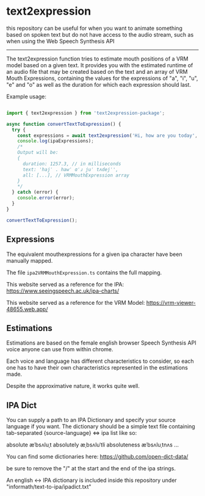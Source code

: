 # text2expression

this repository can be useful for when you want to animate something based on spoken text but do not have access to the audio stream, such as when using the Web Speech Synthesis API

---

The text2expression function tries to estimate mouth positions of a VRM model based on a given text. It provides you with the estimated runtime of an audio file that may be created based on the text and an array of VRM Mouth Expressions, containing the values for the expressions of "a", "i", "u", "e" and "o" as well as the duration for which each expression should last.

Example usage:

```javascript

import { text2expression } from 'text2expression-package';

async function convertTextToExpression() {
  try {
    const expressions = await text2expression('Hi, how are you today', 'en', 'path/to/your/ipaDict.txt');
    console.log(ipaExpressions);
    /*
    Output will be:
    {
      duration: 1257.3, // in milliseconds
      text: 'hajˈ . hawˈ ɑˈɹ juˈ tʌdejˈ',
      all: [...], // VRMMouthExpression array
    }
    */
  } catch (error) {
    console.error(error);
  }
}

convertTextToExpression();

```

## Expressions

The equivalent mouthexpressions for a given ipa character have been manually mapped.

The file `ipa2VRMMouthExpression.ts` contains the full mapping.

This website served as a reference for the IPA:
<https://www.seeingspeech.ac.uk/ipa-charts/>

This website served as a reference for the VRM Model:
<https://vrm-viewer-48655.web.app/>



## Estimations

Estimations are based on the female english browser Speech Synthesis API voice anyone can use from within chrome.

Each voice and language has different characteristics to consider, so each one has to have their own characteristics represented in the estimations made.

Despite the approximative nature, it works quite well.


## IPA Dict

You can supply a path to an IPA Dictionary and specify your source language if you want.
The dictionary should be a simple text file containing tab-separated {source-language} <=> ipa list like so:

absolute  æˈbsʌluˌt
absolutely  æˌbsʌluˈtli
absoluteness  æˈbsʌluˌtnʌs
...

You can find some dictionaries here:
<https://github.com/open-dict-data/>

be sure to remove the "/" at the start and the end of the ipa strings.

An english <-> IPA dictionary is included inside this repository under "informath/text-to-ipa/ipadict.txt"
